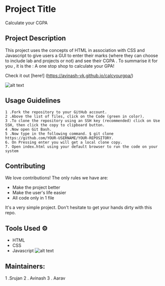 # Project Title
Calculate your CGPA

## Project Description 
This project uses the concepts of HTML in association with CSS and Javascript to give users a GUI to enter their marks (where they can choose to include lab and projects or not) and see their CGPA .
To summarise it for you , it is the :
A one stop shop to calculate your GPA!  

Check it out [here!]
(https://avinash-vk.github.io/calcyourgpa/)

![alt text](https://cdn.freebiesupply.com/logos/large/2x/github-icon-logo-black-and-white.png)

## Usage Guidelines 
    1 .Fork the repository to your GitHub account.
    2 .Above the list of files, click on the Code (green in color).
    3 .To clone the repository using an SSH key (recommended) click on Use SSH, then click the copy to clipboard button.
    4 .Now open Git Bash.
    5 .Now type in the following command. $ git clone https://github.com/YOUR-USERNAME/YOUR-REPOSITORY.
    6. On Pressing enter you will get a local clone copy.
    7. Open index.html using your default browser to run the code on your system
        
## Contributing
We love contributions! The only rules we have are:
- Make the project better
- Make the user's life easier
- All code only in 1 file

It's a very simple project. Don't hesitate to get your hands dirty with this repo.

## Tools Used ⚙
- HTML 
- CSS
- Javascript
![alt text](https://p.kindpng.com/picc/s/171-1718210_html-dialog-element-taking-full-advantage-of-javascript.png )

## Maintainers: 
1 .Srujan
2 . Avinash 
3 . Aarav
